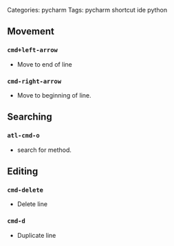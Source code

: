 Categories: pycharm
Tags: pycharm
      shortcut
      ide
      python

## Movement

### `cmd+left-arrow`

- Move to end of line

### `cmd-right-arrow`

- Move to beginning of line.

## Searching

### `atl-cmd-o`

- search for method.

## Editing

### `cmd-delete`

- Delete line

### `cmd-d`

- Duplicate line